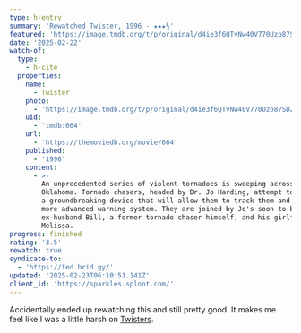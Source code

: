 ```yaml
---
type: h-entry
summary: 'Rewatched Twister, 1996 - ★★★½'
featured: 'https://image.tmdb.org/t/p/original/d4ie3f6QTvNw40V770Uzo87SDZn.jpg'
date: '2025-02-22'
watch-of:
  type:
    - h-cite
  properties:
    name:
      - Twister
    photo:
      - 'https://image.tmdb.org/t/p/original/d4ie3f6QTvNw40V770Uzo87SDZn.jpg'
    uid:
      - 'tmdb:664'
    url:
      - 'https://themoviedb.org/movie/664'
    published:
      - '1996'
    content:
      - >-
        An unprecedented series of violent tornadoes is sweeping across
        Oklahoma. Tornado chasers, headed by Dr. Jo Harding, attempt to release
        a groundbreaking device that will allow them to track them and create a
        more advanced warning system. They are joined by Jo's soon to be
        ex-husband Bill, a former tornado chaser himself, and his girlfriend
        Melissa.
progress: finished
rating: '3.5'
rewatch: true
syndicate-to:
  - 'https://fed.brid.gy/'
updated: '2025-02-23T06:10:51.141Z'
client_id: 'https://sparkles.sploot.com/'
---
```

Accidentally ended up rewatching this and still pretty good. It makes me feel like I was a little harsh on [Twisters](/watched/1724028647-twisters-2024/).
